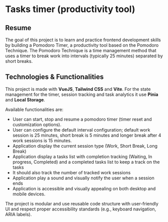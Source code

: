 # Tasks timer (productivity tool)

## Resume

The goal of this project is to learn and practice frontend development skills by building a Pomodoro Timer, a productivity tool based on the Pomodoro Technique.
The Pomodoro Technique is a time management method that uses a timer to break work into intervals (typically 25 minutes) separated by short breaks.

## Technologies & Functionalities

This project is made with **VueJS**, **Tailwind CSS** and **Vite**.
For the state management for the timer, session tracking and task analytics it use **Pinia** and **Local Storage**.

Available functionalities are:

- User can start, stop and resume a pomodoro timer (timer reset and customization options).
- User can configure the default interval configuration; default work session is 25 minutes, short break is 5 minutes and longer break after 4 work sessions is 15 minutes.
- Application display the current session type (Work, Short Break, Long Break)
- Application display a tasks list with completion tracking (Waiting, In progress, Completed) and a completed tasks list to keep a track on the tasks
- It should also track the number of tracked work sessions
- Application play a sound and visually notify the user when a session ends
- Application is accessible and visually appealing on both desktop and mobile devices.

The project is modular and use reusable code structure with user-friendly UI and respect proper accessibility standards (e.g., keyboard navigation, ARIA labels).
